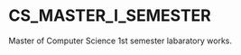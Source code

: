 CS_MASTER_I_SEMESTER
====================

Master of Computer Science 1st semester labaratory works.
